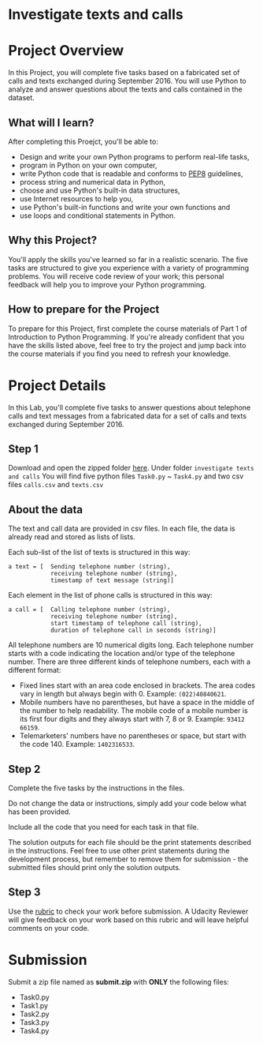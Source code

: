 # Investigate texts and calls

Project Overview
================
In this Project, you will complete five tasks based on a fabricated set of calls and texts exchanged during September 2016. You will use Python to analyze and answer questions about the texts and calls contained in the dataset.

What will I learn?
---------------------------
After completing this Proejct, you'll be able to:

* Design and write your own Python programs to perform real-life tasks,
* program in Python on your own computer,
* write Python code that is readable and conforms to [PEP8](https://www.python.org/dev/peps/pep-0008/) guidelines,
* process string and numerical data in Python,
* choose and use Python's built-in data structures,
* use Internet resources to help you,
* use Python's built-in functions and write your own functions and
* use loops and conditional statements in Python.

Why this Project?
-------------
You'll apply the skills you've learned so far in a realistic scenario. The five tasks are structured to give you experience with a variety of programming problems. You will receive code review of your work; this personal feedback will help you to improve your Python programming.

How to prepare for the Project
------
To prepare for this Project, first complete the course materials of Part 1 of Introduction to Python Programming. If you're already confident that you have the skills listed above, feel free to try the project and jump back into the course materials if you find you need to refresh your knowledge. 

Project Details
================
In this Lab, you'll complete five tasks to answer questions about telephone calls and text messages from a fabricated data for a set of calls and texts exchanged during September 2016. 

Step 1
--------
Download and open the zipped folder [here](https://github.com/udacity/cn-python-foundation.git). Under folder `investigate texts and calls` You will find five python files `Task0.py` ~ `Task4.py` and two csv files `calls.csv` and `texts.csv`

About the data
---------
The text and call data are provided in csv files. In each file, the data is already read and stored as lists of lists. 

Each sub-list of the list of texts is structured in this way:

```
a text = [	Sending telephone number (string),
			receiving telephone number (string), 
			timestamp of text message (string)]
```
Each element in the list of phone calls is structured in this way:

```
a call = [	Calling telephone number (string), 
			receiving telephone number (string), 
			start timestamp of telephone call (string),
			duration of telephone call in seconds (string)]
```

All telephone numbers are 10 numerical digits long. Each telephone number starts with a code indicating the location and/or type of the telephone number.
There are three different kinds of telephone numbers, each with a different format:

* Fixed lines start with an area code enclosed in brackets. The area codes vary in length but always begin with 0. Example: `(022)40840621`.
* Mobile numbers have no parentheses, but have a space in the middle of the number to help readability. The mobile code of a mobile number is its first four digits and they always start with 7, 8 or 9. Example: `93412 66159`.
* Telemarketers' numbers have no parentheses or space, but start with the code 140. Example: `1402316533`.

Step 2
----------
Complete the five tasks by the instructions in the files. 

Do not change the data or instructions, simply add your code below what has been provided.

Include all the code that you need for each task in that file. 

The solution outputs for each file should be the print statements described in the instructions. Feel free to use other print statements during the development process, but remember to remove them for submission - the submitted files should print only the solution outputs.

Step 3
---------
Use the [rubric](https://github.com/udacity/cn-python-foundation/blob/master/investigate%20texts%20and%20calls/rubric.md) to check your work before submission. A Udacity Reviewer will give feedback on your work based on this rubric and will leave helpful comments on your code.

Submission
======
Submit a zip file named as **submit.zip** with **ONLY** the following files:

- Task0.py
- Task1.py
- Task2.py
- Task3.py
- Task4.py
